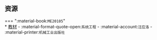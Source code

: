 ## 资源  
=== ":material-book:`ME20105`"  
    * [教材](http://api.xtaoa.com/api/lanzou.php?url=https://cqu-openlib.lanzout.com/it95J23c058b&type=down) - :material-format-quote-open:`系统工程` - :material-account:`汪应洛` - :material-printer:`机械工业出版社`  